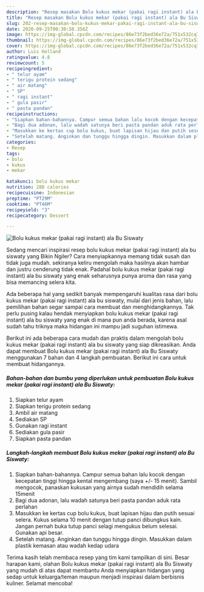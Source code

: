 ```yaml
---
description: "Resep masakan Bolu kukus mekar (pakai ragi instant) ala Bu Siswaty | Cara Bikin Bolu kukus mekar (pakai ragi instant) ala Bu Siswaty Yang Enak dan Simpel"
title: "Resep masakan Bolu kukus mekar (pakai ragi instant) ala Bu Siswaty | Cara Bikin Bolu kukus mekar (pakai ragi instant) ala Bu Siswaty Yang Enak dan Simpel"
slug: 202-resep-masakan-bolu-kukus-mekar-pakai-ragi-instant-ala-bu-siswaty-cara-bikin-bolu-kukus-mekar-pakai-ragi-instant-ala-bu-siswaty-yang-enak-dan-simpel
date: 2020-09-25T00:30:58.356Z
image: https://img-global.cpcdn.com/recipes/86e73f2bed36e72a/751x532cq70/bolu-kukus-mekar-pakai-ragi-instant-ala-bu-siswaty-foto-resep-utama.jpg
thumbnail: https://img-global.cpcdn.com/recipes/86e73f2bed36e72a/751x532cq70/bolu-kukus-mekar-pakai-ragi-instant-ala-bu-siswaty-foto-resep-utama.jpg
cover: https://img-global.cpcdn.com/recipes/86e73f2bed36e72a/751x532cq70/bolu-kukus-mekar-pakai-ragi-instant-ala-bu-siswaty-foto-resep-utama.jpg
author: Luis Holland
ratingvalue: 4.8
reviewcount: 5
recipeingredient:
- " telur ayam"
- " terigu protein sedang"
- " air matang"
- " SP"
- " ragi instant"
- " gula pasir"
- " pasta pandan"
recipeinstructions:
- "Siapkan bahan-bahannya. Campur semua bahan lalu kocok dengan kecepatan tinggi hingga kental mengembang (saya +/- 15 menit). Sambil mengocok, panaskan kukusan yang airnya sudah mendidih selama 15menit"
- "Bagi dua adonan, lalu wadah satunya beri pasta pandan aduk rata perlahan"
- "Masukkan ke kertas cup bolu kukus, buat lapisan hijau dan putih sesuai selera. Kukus selama 10 menit dengan tutup panci dibungkus kain. Jangan pernah buka tutup panci selagi mengukus belum selesai. Gunakan api besar."
- "Setelah matang. Anginkan dan tunggu hingga dingin. Masukkan dalam plastik kemasan atau wadah kedap udara"
categories:
- Resep
tags:
- bolu
- kukus
- mekar

katakunci: bolu kukus mekar 
nutrition: 288 calories
recipecuisine: Indonesian
preptime: "PT29M"
cooktime: "PT46M"
recipeyield: "3"
recipecategory: Dessert

---
```



![Bolu kukus mekar (pakai ragi instant) ala Bu Siswaty](https://img-global.cpcdn.com/recipes/86e73f2bed36e72a/751x532cq70/bolu-kukus-mekar-pakai-ragi-instant-ala-bu-siswaty-foto-resep-utama.jpg)

Sedang mencari inspirasi resep bolu kukus mekar (pakai ragi instant) ala bu siswaty yang Bikin Ngiler? Cara menyiapkannya memang tidak susah dan tidak juga mudah. sekiranya keliru mengolah maka hasilnya akan hambar dan justru cenderung tidak enak. Padahal bolu kukus mekar (pakai ragi instant) ala bu siswaty yang enak seharusnya punya aroma dan rasa yang bisa memancing selera kita.



Ada beberapa hal yang sedikit banyak mempengaruhi kualitas rasa dari bolu kukus mekar (pakai ragi instant) ala bu siswaty, mulai dari jenis bahan, lalu pemilihan bahan segar sampai cara membuat dan menghidangkannya. Tak perlu pusing kalau hendak menyiapkan bolu kukus mekar (pakai ragi instant) ala bu siswaty yang enak di mana pun anda berada, karena asal sudah tahu triknya maka hidangan ini mampu jadi suguhan istimewa.


Berikut ini ada beberapa cara mudah dan praktis dalam mengolah bolu kukus mekar (pakai ragi instant) ala bu siswaty yang siap dikreasikan. Anda dapat membuat Bolu kukus mekar (pakai ragi instant) ala Bu Siswaty menggunakan 7 bahan dan 4 langkah pembuatan. Berikut ini cara untuk membuat hidangannya.

<!--inarticleads1-->

##### Bahan-bahan dan bumbu yang diperlukan untuk pembuatan Bolu kukus mekar (pakai ragi instant) ala Bu Siswaty:

1. Siapkan  telur ayam
1. Siapkan  terigu protein sedang
1. Ambil  air matang
1. Sediakan  SP
1. Gunakan  ragi instant
1. Sediakan  gula pasir
1. Siapkan  pasta pandan




<!--inarticleads2-->

##### Langkah-langkah membuat Bolu kukus mekar (pakai ragi instant) ala Bu Siswaty:

1. Siapkan bahan-bahannya. Campur semua bahan lalu kocok dengan kecepatan tinggi hingga kental mengembang (saya +/- 15 menit). Sambil mengocok, panaskan kukusan yang airnya sudah mendidih selama 15menit
1. Bagi dua adonan, lalu wadah satunya beri pasta pandan aduk rata perlahan
1. Masukkan ke kertas cup bolu kukus, buat lapisan hijau dan putih sesuai selera. Kukus selama 10 menit dengan tutup panci dibungkus kain. Jangan pernah buka tutup panci selagi mengukus belum selesai. Gunakan api besar.
1. Setelah matang. Anginkan dan tunggu hingga dingin. Masukkan dalam plastik kemasan atau wadah kedap udara




Terima kasih telah membaca resep yang tim kami tampilkan di sini. Besar harapan kami, olahan Bolu kukus mekar (pakai ragi instant) ala Bu Siswaty yang mudah di atas dapat membantu Anda menyiapkan hidangan yang sedap untuk keluarga/teman maupun menjadi inspirasi dalam berbisnis kuliner. Selamat mencoba!
